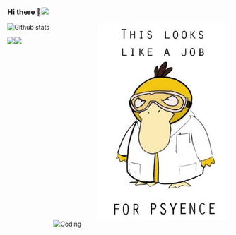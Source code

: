 ### Hi there 👋<img src="https://raw.githubusercontent.com/MartinHeinz/MartinHeinz/master/wave.gif" width=".2px">
<!--
**Technocharm/Technocharm** is a ✨ _special_ ✨ repository because its `README.md` (this file) appears on your GitHub profile.

Here are some ideas to get you started:

- 🔭 I’m currently working on ...
- 🌱 I’m currently learning ...
- 👯 I’m looking to collaborate on ...
- 🤔 I’m looking for help with ...
- 💬 Ask me about ...
- 📫 How to reach me: ...
- 😄 Pronouns: ...
- ⚡ Fun fact: ...
-->
![Github stats](https://github-readme-stats.vercel.app/api?username=Technocharm&theme=buefy&show_icons=true&count_private=true) 
<img align="right" width="300" src="psyc.jpg">
<!-- <div style="display: flex; flex-direction: row;">
 <img class="img" src="https://github-readme-streak-stats.herokuapp.com/?user=Technocharm" />
 <img class="img" src="https://github-readme-stats.vercel.app/api/top-langs/?username=Technocharm&layout=compact" />
</div> -->
<img align="centre" src="https://github-readme-streak-stats.herokuapp.com/?user=Technocharm&theme=flag-india&layout=compact">
<!-- <img align="right" width="300" src="cat.jpg"> -->
<!-- ![GitHub Streak](https://github-readme-streak-stats.herokuapp.com/?user=Technocharm&theme=flag-india) -->
<!-- ![Top Languages Card](https://github-readme-stats.vercel.app/api/top-langs/?username=Technocharm&layout=compact) -->
<img align="left" src="https://github-readme-stats.vercel.app/api/top-langs/?username=Technocharm&layout=compact">
<img align="right" alt="Coding" width="400" src="https://cdn.dribbble.com/users/2646423/screenshots/5507196/computer.gif">
<!-- <br>
<img align="centre" src="https://github-readme-streak-stats.herokuapp.com/?user=Technocharm&theme=flag-india&layout=compact"> -->
